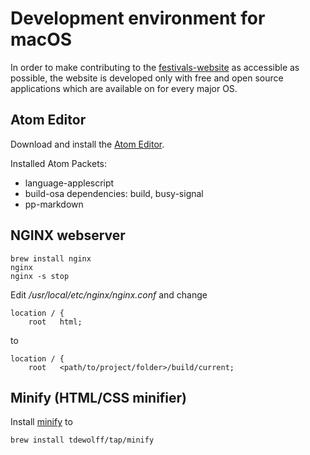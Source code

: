 # Development environment for macOS

In order to make contributing to the
[festivals-website](https://github.com/Festivals-App/festivals-website)
as accessible as possible, the website is developed only with free and
open source applications which are available on for every major OS.

## Atom Editor

Download and install the [Atom Editor](https://atom.io/).

Installed Atom Packets:
  * language-applescript
  * build-osa
    dependencies: build, busy-signal
  * pp-markdown


## NGINX webserver

```
brew install nginx
nginx
nginx -s stop

```

Edit */usr/local/etc/nginx/nginx.conf* and change

```
location / {
    root   html;
```
to
```
location / {
    root   <path/to/project/folder>/build/current;
```

## Minify (HTML/CSS minifier)

Install [minify](https://github.com/tdewolff/minify) to
```
brew install tdewolff/tap/minify
```
